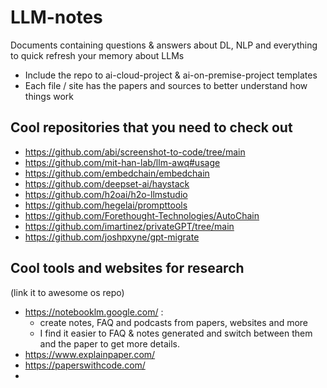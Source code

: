# LLM-notes

Documents containing questions & answers about DL, NLP and everything to quick refresh your memory about LLMs

- Include the repo to ai-cloud-project & ai-on-premise-project templates
- Each file / site has the papers and sources to better understand how things work

## Cool repositories that you need to check out
- https://github.com/abi/screenshot-to-code/tree/main
- https://github.com/mit-han-lab/llm-awq#usage
- https://github.com/embedchain/embedchain
- https://github.com/deepset-ai/haystack
- https://github.com/h2oai/h2o-llmstudio
- https://github.com/hegelai/prompttools
- https://github.com/Forethought-Technologies/AutoChain
- https://github.com/imartinez/privateGPT/tree/main
- https://github.com/joshpxyne/gpt-migrate

## Cool tools and  websites for research 
(link it to awesome os repo)
- https://notebooklm.google.com/ : 
	- create notes, FAQ and podcasts from papers, websites and more
	- I find it easier to FAQ & notes generated and switch between them and the paper to get more details.
- https://www.explainpaper.com/
- https://paperswithcode.com/
- 
